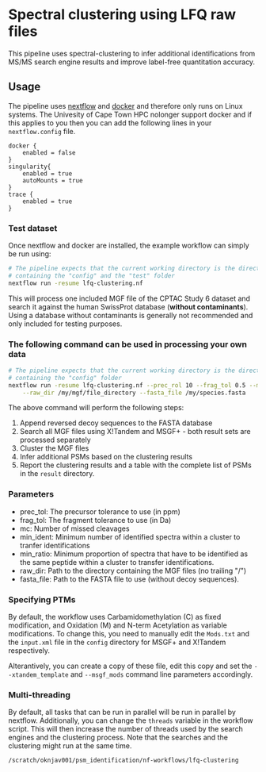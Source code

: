 # Spectral clustering using LFQ raw files

This pipeline uses spectral-clustering to infer additional identifications from MS/MS search engine results and improve label-free quantitation accuracy.

## Usage

The pipeline uses [nextflow](https://nextflow.io) and [docker](https://docker.com) and therefore only runs on Linux systems. The Univesity of Cape Town HPC nolonger support docker and if this applies to you then you can add the following lines in your `nextflow.config` file.

```
docker {
    enabled = false
}
singularity{
    enabled = true
    autoMounts = true
}
trace {
    enabled = true
}
```

### Test dataset

Once nextflow and docker are installed, the example workflow can simply be run using:

```bash
# The pipeline expects that the current working directory is the directory
# containing the "config" and the "test" folder
nextflow run -resume lfq-clustering.nf
```

This will process one included MGF file of the CPTAC Study 6 dataset and search it against the human SwissProt database (**without contaminants**). Using a database without contaminants is generally not recommended and only included for testing purposes.

### The following command can be used in processing your own data

```bash
# The pipeline expects that the current working directory is the directory
# containing the "config" folder
nextflow run -resume lfq-clustering.nf --prec_rol 10 --frag_tol 0.5 --mc 1 --min_ident 2 --min_ratio 0.7 \
	--raw_dir /my/mgf/file_directory --fasta_file /my/species.fasta
```

The above command will perform the following steps:

  1) Append reversed decoy sequences to the FASTA database
  2) Search all MGF files using X!Tandem and MSGF+ - both result sets are processed separately
  3) Cluster the MGF files
  4) Infer additional PSMs based on the clustering results
  5) Report the clustering results and a table with the complete list of PSMs in the `result` directory.

### Parameters

  * prec_tol: The precursor tolerance to use (in ppm)
  * frag_tol: The fragment tolerance to use (in Da)
  * mc: Number of missed cleavages
  * min_ident: Minimum number of identified spectra within a cluster to tranfer identifications
  * min_ratio: Minimum proportion of spectra that have to be identified as the same peptide within a cluster to transfer identifications.
  * raw_dir: Path to the directory containing the MGF files (no trailing "/")
  * fasta_file: Path to the FASTA file to use (without decoy sequences).

### Specifying PTMs

By default, the workflow uses Carbamidomethylation (C) as fixed modification, and Oxidation (M) and N-term Acetylation as variable modifications. To change this, you need to manually edit the `Mods.txt` and the `input.xml` file in the `config` directory for MSGF+ and X!Tandem respectively.

Alterantively, you can create a copy of these file, edit this copy and set the `--xtandem_template` and `--msgf_mods` command line parameters accordingly.

### Multi-threading
By default, all tasks that can be run in parallel will be run in parallel by nextflow. Additionally, you can change the `threads` variable in the workflow script. This will then increase the number of threads used by the search engines and the clustering process. Note that the searches and the clustering might run at the same time.

```path to my analysis results
/scratch/oknjav001/psm_identification/nf-workflows/lfq-clustering
```
